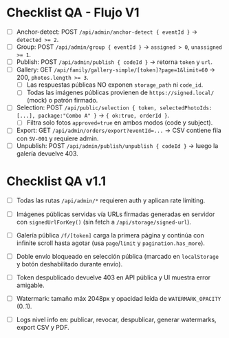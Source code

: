 # Checklist QA - Flujo V1

- [ ] Anchor-detect: POST `/api/admin/anchor-detect { eventId }` → `detected >= 2`.
- [ ] Group: POST `/api/admin/group { eventId }` → `assigned > 0`, `unassigned >= 1`.
- [ ] Publish: POST `/api/admin/publish { codeId }` → retorna `token` y `url`.
- [ ] Gallery: GET `/api/family/gallery-simple/[token]?page=1&limit=60` → 200, `photos.length >= 3`.
  - [ ] Las respuestas públicas NO exponen `storage_path` ni `code_id`.
  - [ ] Todas las imágenes públicas provienen de `https://signed.local/` (mock) o patrón firmado.
- [ ] Selection: POST `/api/public/selection { token, selectedPhotoIds:[...], package:"Combo A" }` → `{ ok:true, orderId }`.
  - [ ] Filtra solo fotos `approved=true` en ambos modos (code y subject).
- [ ] Export: GET `/api/admin/orders/export?eventId=...` → CSV contiene fila con `SV-001` y requiere admin.
- [ ] Unpublish: POST `/api/admin/publish/unpublish { codeId }` → luego la galería devuelve 403.

# Checklist QA v1.1

- [ ] Todas las rutas `/api/admin/*` requieren auth y aplican rate limiting.
- [ ] Imágenes públicas servidas vía URLs firmadas generadas en servidor con `signedUrlForKey()` (sin fetch a `/api/storage/signed-url`).
- [ ] Galería pública `/f/[token]` carga la primera página y continúa con infinite scroll hasta agotar (usa `page`/`limit` y `pagination.has_more`).
- [ ] Doble envío bloqueado en selección pública (marcado en `localStorage` y botón deshabilitado durante envío).
- [ ] Token despublicado devuelve 403 en API pública y UI muestra error amigable.
- [ ] Watermark: tamaño máx 2048px y opacidad leída de `WATERMARK_OPACITY` (0..1).
- [ ] Logs nivel info en: publicar, revocar, despublicar, generar watermarks, export CSV y PDF.

